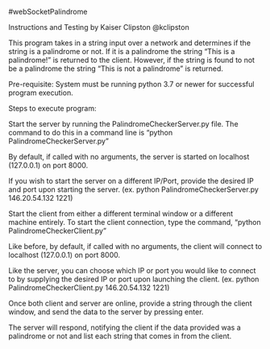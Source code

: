 #webSocketPalindrome

Instructions and Testing by Kaiser Clipston @kclipston

This program takes in a string input over a network and determines if the string is a palindrome or not. If it is a palindrome the string “This is a palindrome!” is returned to the client. However, if the string is found to not be a palindrome the string “This is not a palindrome” is returned. 

 

Pre-requisite: System must be running python 3.7 or newer for successful program execution. 

 

Steps to execute program: 

 

Start the server by running the PalindromeCheckerServer.py file. The command to do this in a command line is “python PalindromeCheckerServer.py” 

By default, if called with no arguments, the server is started on localhost (127.0.0.1) on port 8000. 

If you wish to start the server on a different IP/Port, provide the desired IP and port upon starting the server. (ex. python PalindromeCheckerServer.py 146.20.54.132 1221) 

Start the client from either a different terminal window or a different machine entirely. To start the client connection, type the command, “python PalindromeCheckerClient.py” 

Like before, by default, if called with no arguments, the client will connect to localhost (127.0.0.1) on port 8000. 

Like the server, you can choose which IP or port you would like to connect to by supplying the desired IP or port upon launching the client. (ex. python PalindromeCheckerClient.py 146.20.54.132 1221) 

Once both client and server are online, provide a string through the client window, and send the data to the server by pressing enter. 

The server will respond, notifying the client if the data provided was a palindrome or not and list each string that comes in from the client.


